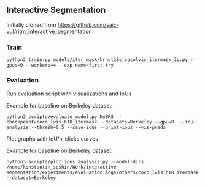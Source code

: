 ## Interactive Segmentation

Initially cloned from https://github.com/saic-vul/ritm_interactive_segmentation

### Train
```
python3 train.py models/iter_mask/hrnet18s_cocolvis_itermask_3p.py --gpus=0 --workers=4 --exp-name=first-try
```


### Evaluation

Run evaluation script with visualizations and IoUs 

Example for baseline on Berkeley dataset:
```
python3 scripts/evaluate_model.py NoBRS --checkpoint=coco_lvis_h18_itermask --datasets=Berkeley --gpu=0  --iou-analysis --thresh=0.5 --save-ious --print-ious --vis-preds
```

Plot graphs with IoU/n_clicks curves

Example for baseline on Berkeley dataset:
```
python3 scripts/plot_ious_analysis.py --model-dirs /home/konstantin_soshin/Work/interactive-segmentation/experiments/evaluation_logs/others/coco_lvis_h18_itermask --dataset=Berkeley
```